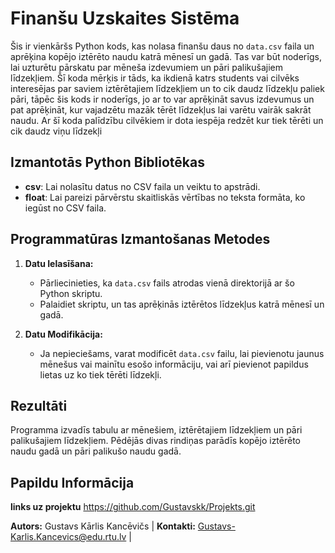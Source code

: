 # Finanšu Uzskaites Sistēma

Šis ir vienkāršs Python kods, kas nolasa finanšu daus no `data.csv` faila un aprēķina kopējo iztērēto naudu katrā mēnesī un gadā. Tas var būt noderīgs, lai uzturētu pārskatu par mēneša izdevumiem un pāri palikušajiem līdzekļiem. Šī koda mērķis ir tāds, ka ikdienā katrs students vai cilvēks interesējas par saviem iztērētajiem līdzekļiem un to cik daudz līdzekļu paliek pāri, tāpēc šis kods ir noderīgs, jo ar to var aprēķināt savus izdevumus un pat aprēķināt, kur vajadzētu mazāk tērēt līdzekļus lai varētu vairāk sakrāt naudu. Ar šī koda palīdzību cilvēkiem ir dota iespēja redzēt kur tiek tērēti un cik daudz viņu līdzekļi

## Izmantotās Python Bibliotēkas

- **csv**: Lai nolasītu datus no CSV faila un veiktu to apstrādi.
- **float**: Lai pareizi pārvērstu skaitliskās vērtības no teksta formāta, ko iegūst no CSV faila.

## Programmatūras Izmantošanas Metodes

1. **Datu Ielasīšana:**
   - Pārliecinieties, ka `data.csv` fails atrodas vienā direktorijā ar šo Python skriptu.
   - Palaidiet skriptu, un tas aprēķinās iztērētos līdzekļus katrā mēnesī un gadā.

2. **Datu Modifikācija:**
   - Ja nepieciešams, varat modificēt `data.csv` failu, lai pievienotu jaunus mēnešus vai mainītu esošo informāciju, vai arī pievienot papildus lietas uz ko tiek tērēti līdzekļi.

## Rezultāti

Programma izvadīs tabulu ar mēnešiem, iztērētajiem līdzekļiem un pāri palikušajiem līdzekļiem. Pēdējās divas rindiņas parādīs kopējo iztērēto naudu gadā un pāri palikušo naudu gadā.

## Papildu Informācija
**links uz projektu** https://github.com/Gustavskk/Projekts.git

**Autors:** Gustavs Kārlis Kancēvičs | **Kontakti:** Gustavs-Karlis.Kancevics@edu.rtu.lv | 
